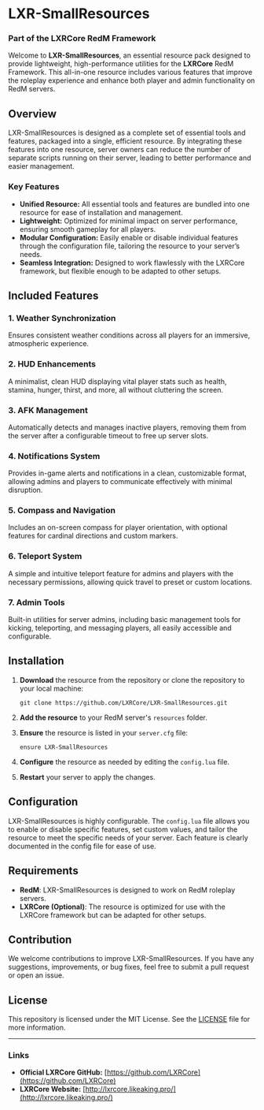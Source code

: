 # LXR-SmallResources

### Part of the **LXRCore** RedM Framework

Welcome to **LXR-SmallResources**, an essential resource pack designed to provide lightweight, high-performance utilities for the **LXRCore** RedM Framework. This all-in-one resource includes various features that improve the roleplay experience and enhance both player and admin functionality on RedM servers.

## Overview

LXR-SmallResources is designed as a complete set of essential tools and features, packaged into a single, efficient resource. By integrating these features into one resource, server owners can reduce the number of separate scripts running on their server, leading to better performance and easier management.

### Key Features
- **Unified Resource:** All essential tools and features are bundled into one resource for ease of installation and management.
- **Lightweight:** Optimized for minimal impact on server performance, ensuring smooth gameplay for all players.
- **Modular Configuration:** Easily enable or disable individual features through the configuration file, tailoring the resource to your server’s needs.
- **Seamless Integration:** Designed to work flawlessly with the LXRCore framework, but flexible enough to be adapted to other setups.

## Included Features

### 1. **Weather Synchronization**
Ensures consistent weather conditions across all players for an immersive, atmospheric experience.

### 2. **HUD Enhancements**
A minimalist, clean HUD displaying vital player stats such as health, stamina, hunger, thirst, and more, all without cluttering the screen.

### 3. **AFK Management**
Automatically detects and manages inactive players, removing them from the server after a configurable timeout to free up server slots.

### 4. **Notifications System**
Provides in-game alerts and notifications in a clean, customizable format, allowing admins and players to communicate effectively with minimal disruption.

### 5. **Compass and Navigation**
Includes an on-screen compass for player orientation, with optional features for cardinal directions and custom markers.

### 6. **Teleport System**
A simple and intuitive teleport feature for admins and players with the necessary permissions, allowing quick travel to preset or custom locations.

### 7. **Admin Tools**
Built-in utilities for server admins, including basic management tools for kicking, teleporting, and messaging players, all easily accessible and configurable.

## Installation

1. **Download** the resource from the repository or clone the repository to your local machine:
   ```
   git clone https://github.com/LXRCore/LXR-SmallResources.git
   ```

2. **Add the resource** to your RedM server's `resources` folder.

3. **Ensure** the resource is listed in your `server.cfg` file:
   ```plaintext
   ensure LXR-SmallResources
   ```

4. **Configure** the resource as needed by editing the `config.lua` file.

5. **Restart** your server to apply the changes.

## Configuration

LXR-SmallResources is highly configurable. The `config.lua` file allows you to enable or disable specific features, set custom values, and tailor the resource to meet the specific needs of your server. Each feature is clearly documented in the config file for ease of use.

## Requirements

- **RedM**: LXR-SmallResources is designed to work on RedM roleplay servers.
- **LXRCore (Optional)**: The resource is optimized for use with the LXRCore framework but can be adapted for other setups.

## Contribution

We welcome contributions to improve LXR-SmallResources. If you have any suggestions, improvements, or bug fixes, feel free to submit a pull request or open an issue.

## License

This repository is licensed under the MIT License. See the [LICENSE](LICENSE) file for more information.

---

### Links

- **Official LXRCore GitHub:** [https://github.com/LXRCore](https://github.com/LXRCore)
- **LXRCore Website:** [http://lxrcore.likeaking.pro/](http://lxrcore.likeaking.pro/)

